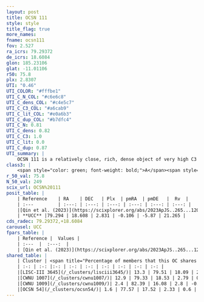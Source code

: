 ```yaml
---
layout: post
title: OCSN 111
style: style
title_flag: true
more_names: 
fname: ocsn111
fov: 2.527
ra_icrs: 79.29372
de_icrs: 18.6084
glon: 185.23106
glat: -11.01106
r50: 75.8
plx: 2.8307
UTI: "0.46"
UTI_COLOR: "#fffbe1"
UTI_C_N_COL: "#c6e6c8"
UTI_C_dens_COL: "#c4e5c7"
UTI_C_C3_COL: "#a6cab9"
UTI_C_lit_COL: "#e0a6b3"
UTI_C_dup_COL: "#b7dfc4"
UTI_C_N: 0.81
UTI_C_dens: 0.82
UTI_C_C3: 1.0
UTI_C_lit: 0.0
UTI_C_dup: 0.87
UTI_summary: |
    OCSN 111 is a relatively close, rich, dense object of very high C3 quality. It was recently reported in the literature.<br><br>This is very likely a unique object, which shares a small percentage of members with at least one previously reported entry.
class3: |
    <span style="color: green; font-weight: bold;">A</span><span style="color: green; font-weight: bold;">A</span>
r_50_val: 75.8
N_50_val: 249
scix_url: OCSN%20111
posit_table: |
    | Reference    | RA    | DEC   | Plx  | pmRA  | pmDE   |  Rv  |
    | :---         | :---: | :---: | :---: | :---: | :---: | :---: |
    |[Qin et al. (2023)](https://scixplorer.org/abs/2023ApJS..265...12Q) | 79.24 | 18.54 | 2.85 | -0.38 | -5.82 | 23.09 |
    | **UCC** |79.294 | 18.608 | 2.831 | -0.106 | -5.87 | 21.265 | 
cds_radec: 79.29372,+18.6084
carousel: UCC
fpars_table: |
    | Reference |  Values |
    | :---  |  :---:  |
    | [Qin et al. (2023)](https://scixplorer.org/abs/2023ApJS..265...12Q) | `E(B-V)=0.19, m-M=8.21, logt=7.45` |
shared_table: |
    | Cluster | <span title="Percentage of members that this OC shares with the ones listed">%</span>   | RA   | DEC   | Plx   | pmRA  | pmDE  | Rv | UTI |
    | :-: | :-: |:-: | :-: | :-: | :-: | :-: | :-: | :-: |
    |[LISC-III 3645](/_clusters/lisciii3645/)| 13.3 | 79.51 | 18.09 | 2.72 | 0.1 | -5.64 | 24.35 |0.0 |
    |[CWNU 1007](/_clusters/cwnu1007/)| 12.9 | 79.33 | 18.53 | 2.79 | 0.04 | -5.75 | 19.17 |0.45 |
    |[CWNU 1009](/_clusters/cwnu1009/)| 2.4 | 82.39 | 16.08 | 2.8 | -0.74 | -5.76 | 21.49 |0.46 |
    |[OCSN 54](/_clusters/ocsn54/)| 1.6 | 77.57 | 17.52 | 2.33 | 0.6 | -5.46 | 15.2 |0.5 |
---
```

